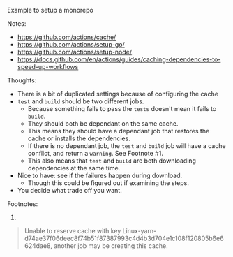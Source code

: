 Example to setup a monorepo

Notes:
- https://github.com/actions/cache/
- https://github.com/actions/setup-go/
- https://github.com/actions/setup-node/
- https://docs.github.com/en/actions/guides/caching-dependencies-to-speed-up-workflows

Thoughts:
- There is a bit of duplicated settings because of configuring the cache
- `test` and `build` should be two different jobs.
  - Because something fails to pass the `tests` doesn't mean it fails to `build`.
  - They should both be dependant on the same cache.
  - This means they should have a dependant job that restores the cache or installs the dependencies.
  - If there is no dependant job, the `test` and `build` job will have a cache conflict, and return a `warning`. See Footnote #1.
  - This also means that `test` and `build` are both downloading dependencies at the same time.
- Nice to have: see if the failures happen during download.
  - Though this could be figured out if examining the steps.
- You decide what trade off you want.

Footnotes:

1.

> Unable to reserve cache with key Linux-yarn-d74ae37f06deec8f74b51f87387993c4d4b3d704e1c108f120805b6e6624dae8, another job may be creating this cache.